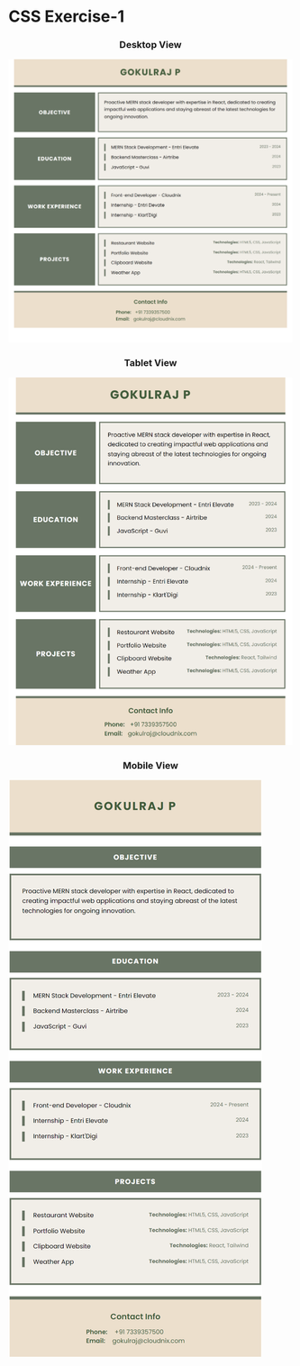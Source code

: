<body>
  <h1>CSS Exercise-1</h1>
  <center><h3>Desktop View</h3></center>
<img src="/images/laptop.png">
  <center><h3>Tablet View</h3></center>
  <img src="/images/tablet.png">
    <center><h3>Mobile View</h3></center>
  <img src="/images/mobile.png">
</body>     

